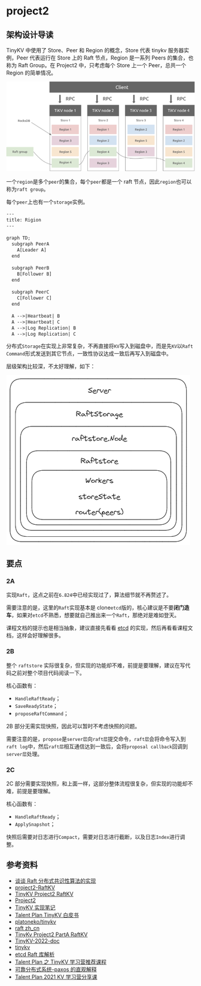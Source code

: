 # project2

## 架构设计导读

TinyKV 中使用了 Store、Peer 和 Region 的概念，Store 代表 tinykv 服务器实例，Peer 代表运行在 Store 上的 Raft 节点，Region 是一系列 Peers 的集合，也称为 Raft Group。在 Project2 中，只考虑每个 Store 上一个 Peer，总共一个 Region 的简单情况。

![server2](./imgs/server2.png)

一个`region`是多个`peer`的集合，每个`peer`都是一个 raft 节点，因此`region`也可以称为`raft group`。

每个`peer`上也有一个`storage`实例。

```mermaid
---
title: Rigion
---

graph TD;
  subgraph PeerA
    A[Leader A]
  end

  subgraph PeerB
    B[Follower B]
  end

  subgraph PeerC
    C[Follower C]
  end

  A -->|Heartbeat| B
  A -->|Heartbeat| C
  A -->|Log Replication| B
  A -->|Log Replication| C

```

分布式`Storage`在实现上非常复杂，不再直接将`KV`写入到磁盘中，而是先`KV`以`Raft Command`形式发送到其它节点，一致性协议达成一致后再写入到磁盘中。

层级架构比较深，不太好理解，如下：

![server](./imgs/server.png)

## 要点

### 2A

实现`Raft`，这点之前在`6.824`中已经实现过了，算法细节就不再赘述了。

需要注意的是，这里的`Raft`实现基本是 clone`etcd`版的，核心建议是不要**闭门造车**，如果对`etcd`不熟悉，想要就自己推出来一个`Raft`，那绝对是难如登天。

课程文档的提示也是相当抽象，建议直接先看看 [etcd](https://www.codedump.info/post/20180922-etcd-raft/) 的实现，然后再看看课程文档，这样会好理解很多。

### 2B

整个 `raftstore` 实际很复杂，但实现的功能却不难，前提是要理解，建议在写代码之前对整个项目代码阅读一下。

核心函数有：

- `HandleRaftReady`；
- `SaveReadyState`；
- `proposeRaftCommand`；

2B 部分无需实现快照，因此可以暂时不考虑快照的问题。

需要注意的是，`propose`是`server层`向`raft层`提交命令，`raft层`会将命令写入到`raft log`中，然后`raft层`相互通信达到一致后，会将`proposal callback`回调到`server层`处理。

### 2C

2C 部分需要实现快照，和上面一样，这部分整体流程很复杂，但实现的功能却不难，前提是要理解。

核心函数有：

- `HandleRaftReady`；
- `ApplySnapshot`；

快照后需要对日志进行`Compact`，需要对日志进行截断，以及日志`Index`进行调整。

## 参考资料

- [谈谈 Raft 分布式共识性算法的实现](https://pedrogao.github.io/posts/distribute/raft.html#%E7%8A%B6%E6%80%81%E6%9C%BA)
- [project2-RaftKV](https://github.com/talent-plan/tinykv/blob/course/doc/project2-RaftKV.md)
- [TinyKV Project2 RaftKV](https://chenyunong.com/2021/08/04/TinyKV-Project2/)
- [Project2](https://www.charstal.com/talent-plan-tinykv-project2/)
- [TinyKV 实现笔记](http://blog.rinchannow.top/tinykv-notes/)
- [Talent Plan TinyKV 白皮书](https://www.inlighting.org/archives/talent-plan-tinykv-white-paper)
- [platoneko/tinykv](https://github.com/platoneko/tinykv)
- [raft zh_cn](https://github.com/maemual/raft-zh_cn/blob/master/raft-zh_cn.md)
- [TinyKv Project2 PartA RaftKV](https://blog.csdn.net/qq_42956653/article/details/126954826)
- [TinyKV-2022-doc](https://github.com/sakura-ysy/TinyKV-2022-doc)
- [tinykv](https://github.com/platoneko/tinykv)
- [etcd Raft 库解析](https://www.codedump.info/post/20180922-etcd-raft/)
- [Talent Plan 之 TinyKV 学习营推荐课程](https://learn.pingcap.com/learner/course/390002)
- [可靠分布式系统-paxos 的直观解释](https://blog.openacid.com/algo/paxos/)
- [Talent Plan 2021 KV 学习营分享课](https://learn.pingcap.com/learner/player/510002)
